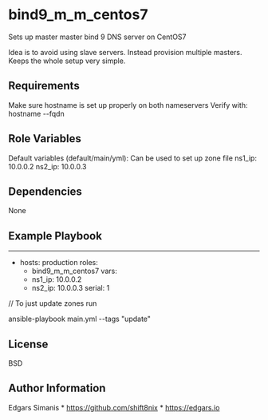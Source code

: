 bind9_m_m_centos7
=========

Sets up master master bind 9 DNS server on CentOS7

Idea is to avoid using slave servers. Instead provision multiple masters.
Keeps the whole setup very simple.

Requirements
------------

Make sure hostname is set up properly on both nameservers
Verify with: hostname --fqdn

Role Variables
--------------

Default variables (default/main/yml):
Can be used to set up zone file
ns1_ip: 10.0.0.2
ns2_ip: 10.0.0.3


Dependencies
------------

None

Example Playbook
----------------

---
- hosts: production
  roles:
   - bind9_m_m_centos7
  vars: 
   - ns1_ip: 10.0.0.2
   - ns2_ip: 10.0.0.3
  serial: 1

// To just update zones run

ansible-playbook main.yml --tags "update"


License
-------

BSD

Author Information
------------------

Edgars Simanis * https://github.com/shift8nix * https://edgars.io
